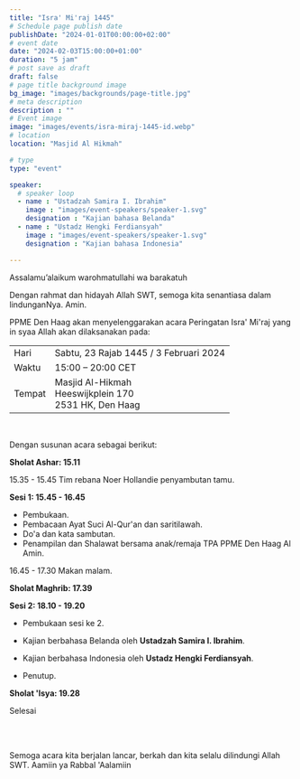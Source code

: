 ```yaml
---
title: "Isra' Mi'raj 1445"
# Schedule page publish date
publishDate: "2024-01-01T00:00:00+02:00"
# event date
date: "2024-02-03T15:00:00+01:00"
duration: "5 jam"
# post save as draft
draft: false
# page title background image
bg_image: "images/backgrounds/page-title.jpg"
# meta description
description : ""
# Event image
image: "images/events/isra-miraj-1445-id.webp"
# location
location: "Masjid Al Hikmah"

# type
type: "event"

speaker:
  # speaker loop
  - name : "Ustadzah Samira I. Ibrahim"
    image : "images/event-speakers/speaker-1.svg"
    designation : "Kajian bahasa Belanda"
  - name : "Ustadz Hengki Ferdiansyah"
    image : "images/event-speakers/speaker-1.svg"
    designation : "Kajian bahasa Indonesia"

---
```


Assalamu’alaikum warohmatullahi wa barakatuh

Dengan rahmat dan hidayah Allah SWT, semoga kita senantiasa dalam lindunganNya. Amin.

PPME Den Haag akan menyelenggarakan acara Peringatan Isra' Mi'raj yang in syaa Allah akan dilaksanakan pada:
<table>
<tr>
<td>Hari</td><td>Sabtu, 23 Rajab 1445 / 3 Februari 2024</td>
<tr><td>Waktu</td><td>15:00 – 20:00 CET</td>
<tr><td>Tempat</td><td>Masjid Al-Hikmah<br/>Heeswijkplein 170<br/>2531 HK, Den Haag</td>
</table>

<br/>

Dengan susunan acara sebagai berikut:

**Sholat Ashar: 15.11**

15.35 - 15.45 
Tim rebana Noer Hollandie penyambutan tamu.

**Sesi 1: 15.45 - 16.45**
- Pembukaan.
- Pembacaan Ayat Suci Al-Qur'an dan saritilawah.
- Do'a dan kata sambutan.
- Penampilan dan Shalawat bersama anak/remaja TPA PPME Den Haag Al Amin.

16.45 - 17.30 Makan malam.

**Sholat Maghrib: 17.39**

**Sesi 2: 18.10 - 19.20**
- Pembukaan sesi ke 2. 
- Kajian berbahasa Belanda oleh **Ustadzah Samira I. Ibrahim**.
- Kajian berbahasa Indonesia oleh **Ustadz Hengki Ferdiansyah**.

- Penutup.

**Sholat 'Isya: 19.28**

Selesai

<br/>
<br/>

Semoga acara kita berjalan lancar, berkah dan kita selalu dilindungi Allah SWT. 
Aamiin ya Rabbal 'Aalamiin